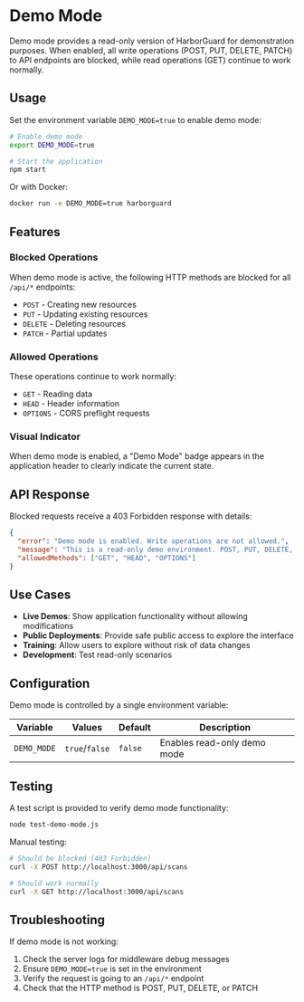 # Demo Mode

Demo mode provides a read-only version of HarborGuard for demonstration purposes. When enabled, all write operations (POST, PUT, DELETE, PATCH) to API endpoints are blocked, while read operations (GET) continue to work normally.

## Usage

Set the environment variable `DEMO_MODE=true` to enable demo mode:

```bash
# Enable demo mode
export DEMO_MODE=true

# Start the application
npm start
```

Or with Docker:

```bash
docker run -e DEMO_MODE=true harborguard
```

## Features

### Blocked Operations
When demo mode is active, the following HTTP methods are blocked for all `/api/*` endpoints:
- `POST` - Creating new resources
- `PUT` - Updating existing resources  
- `DELETE` - Deleting resources
- `PATCH` - Partial updates

### Allowed Operations
These operations continue to work normally:
- `GET` - Reading data
- `HEAD` - Header information
- `OPTIONS` - CORS preflight requests

### Visual Indicator
When demo mode is enabled, a "Demo Mode" badge appears in the application header to clearly indicate the current state.

## API Response

Blocked requests receive a 403 Forbidden response with details:

```json
{
  "error": "Demo mode is enabled. Write operations are not allowed.",
  "message": "This is a read-only demo environment. POST, PUT, DELETE, and PATCH requests are blocked.",
  "allowedMethods": ["GET", "HEAD", "OPTIONS"]
}
```

## Use Cases

- **Live Demos**: Show application functionality without allowing modifications
- **Public Deployments**: Provide safe public access to explore the interface
- **Training**: Allow users to explore without risk of data changes
- **Development**: Test read-only scenarios

## Configuration

Demo mode is controlled by a single environment variable:

| Variable | Values | Default | Description |
|----------|--------|---------|-------------|
| `DEMO_MODE` | `true`/`false` | `false` | Enables read-only demo mode |

## Testing

A test script is provided to verify demo mode functionality:

```bash
node test-demo-mode.js
```

Manual testing:
```bash
# Should be blocked (403 Forbidden)
curl -X POST http://localhost:3000/api/scans

# Should work normally  
curl -X GET http://localhost:3000/api/scans
```

## Troubleshooting

If demo mode is not working:

1. Check the server logs for middleware debug messages
2. Ensure `DEMO_MODE=true` is set in the environment
3. Verify the request is going to an `/api/*` endpoint
4. Check that the HTTP method is POST, PUT, DELETE, or PATCH